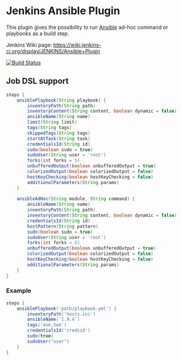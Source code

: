 Jenkins Ansible Plugin
======================

This plugin gives the possibility to run [Ansible](http://www.ansible.com/) ad-hoc command or playbooks as a build step.

Jenkins Wiki page: https://wiki.jenkins-ci.org/display/JENKINS/Ansible+Plugin

[![Build Status](https://jenkins.ci.cloudbees.com/buildStatus/icon?job=plugins/ansible-plugin)](https://jenkins.ci.cloudbees.com/job/plugins/job/ansible-plugin/)

## Job DSL support 

```groovy  
steps {
    ansiblePlaybook(String playbook) {
        inventoryPath(String path)
        inventoryContent(String content, boolean dynamic = false)
        ansibleName(String name)
        limit(String limit)
        tags(String tags)
        skippedTags(String tags)
        startAtTask(String task)
        credentialsId(String id)
        sudo(boolean sudo = true)
        sudoUser(String user = 'root')
        forks(int forks = 5)
        unbufferedOutput(boolean unbufferedOutput = true)
        colorizedOutput(boolean colorizedOutput = false)
        hostKeyChecking(boolean hostKeyChecking = false)
        additionalParameters(String params)
    }
        
    ansibleAdHoc(String module, String command) {
        ansibleName(String name)
        inventoryPath(String path)
        inventoryContent(String content, boolean dynamic = false)
        credentialsId(String id)
        hostPattern(String pattern)
        sudo(boolean sudo = true)
        sudoUser(String user = 'root')
        forks(int forks = 5)
        unbufferedOutput(boolean unbufferedOutput = true)
        colorizedOutput(boolean colorizedOutput = false)
        hostKeyChecking(boolean hostKeyChecking = false)
        additionalParameters(String params)
    }
}
```

### Example 

```groovy
steps {
    ansiblePlaybook('path/playbook.yml') {
        inventoryPath('hosts.ini')
        ansibleName('1.9.4')
        tags('one,two')
        credentialsId('credsid')
        sudo(true)
        sudoUser("user")
    }
}
```
